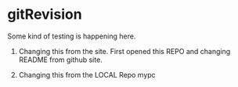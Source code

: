 # gitRevision
Some kind of testing is happening here.


1. Changing this from the site. 
   First opened this REPO and changing README from github site.

2. Changing this from the LOCAL Repo mypc